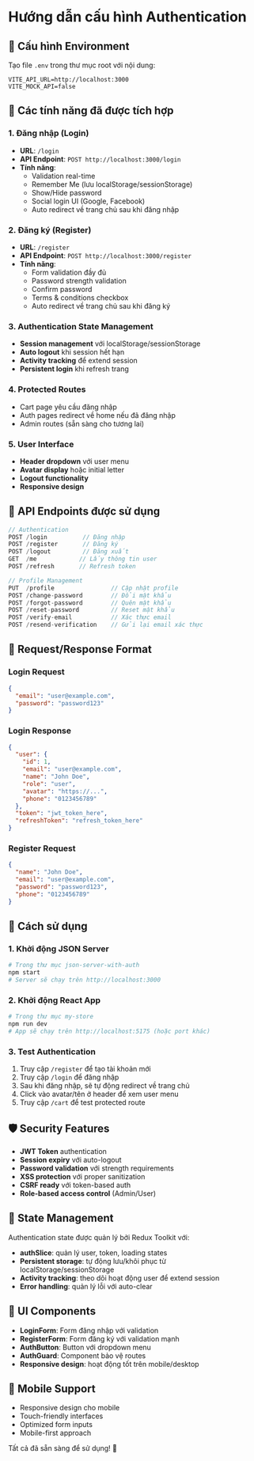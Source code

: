 # Hướng dẫn cấu hình Authentication

## 🔧 Cấu hình Environment

Tạo file `.env` trong thư mục root với nội dung:

```env
VITE_API_URL=http://localhost:3000
VITE_MOCK_API=false
```

## 🚀 Các tính năng đã được tích hợp

### 1. **Đăng nhập (Login)**
- **URL**: `/login`
- **API Endpoint**: `POST http://localhost:3000/login`
- **Tính năng**:
  - Validation real-time
  - Remember Me (lưu localStorage/sessionStorage)
  - Show/Hide password
  - Social login UI (Google, Facebook)
  - Auto redirect về trang chủ sau khi đăng nhập

### 2. **Đăng ký (Register)**
- **URL**: `/register`
- **API Endpoint**: `POST http://localhost:3000/register`
- **Tính năng**:
  - Form validation đầy đủ
  - Password strength validation
  - Confirm password
  - Terms & conditions checkbox
  - Auto redirect về trang chủ sau khi đăng ký

### 3. **Authentication State Management**
- **Session management** với localStorage/sessionStorage
- **Auto logout** khi session hết hạn
- **Activity tracking** để extend session
- **Persistent login** khi refresh trang

### 4. **Protected Routes**
- Cart page yêu cầu đăng nhập
- Auth pages redirect về home nếu đã đăng nhập
- Admin routes (sẵn sàng cho tương lai)

### 5. **User Interface**
- **Header dropdown** với user menu
- **Avatar display** hoặc initial letter
- **Logout functionality**
- **Responsive design**

## 📡 API Endpoints được sử dụng

```javascript
// Authentication
POST /login          // Đăng nhập
POST /register       // Đăng ký
POST /logout         // Đăng xuất
GET  /me            // Lấy thông tin user
POST /refresh       // Refresh token

// Profile Management
PUT  /profile                // Cập nhật profile
POST /change-password        // Đổi mật khẩu
POST /forgot-password        // Quên mật khẩu
POST /reset-password         // Reset mật khẩu
POST /verify-email           // Xác thực email
POST /resend-verification    // Gửi lại email xác thực
```

## 🔐 Request/Response Format

### Login Request
```json
{
  "email": "user@example.com",
  "password": "password123"
}
```

### Login Response
```json
{
  "user": {
    "id": 1,
    "email": "user@example.com",
    "name": "John Doe",
    "role": "user",
    "avatar": "https://...",
    "phone": "0123456789"
  },
  "token": "jwt_token_here",
  "refreshToken": "refresh_token_here"
}
```

### Register Request
```json
{
  "name": "John Doe",
  "email": "user@example.com",
  "password": "password123",
  "phone": "0123456789"
}
```

## 🎯 Cách sử dụng

### 1. Khởi động JSON Server
```bash
# Trong thư mục json-server-with-auth
npm start
# Server sẽ chạy trên http://localhost:3000
```

### 2. Khởi động React App
```bash
# Trong thư mục my-store
npm run dev
# App sẽ chạy trên http://localhost:5175 (hoặc port khác)
```

### 3. Test Authentication
1. Truy cập `/register` để tạo tài khoản mới
2. Truy cập `/login` để đăng nhập
3. Sau khi đăng nhập, sẽ tự động redirect về trang chủ
4. Click vào avatar/tên ở header để xem user menu
5. Truy cập `/cart` để test protected route

## 🛡️ Security Features

- **JWT Token** authentication
- **Session expiry** với auto-logout
- **Password validation** với strength requirements
- **XSS protection** với proper sanitization
- **CSRF ready** với token-based auth
- **Role-based access control** (Admin/User)

## 🔄 State Management

Authentication state được quản lý bởi Redux Toolkit với:
- **authSlice**: quản lý user, token, loading states
- **Persistent storage**: tự động lưu/khôi phục từ localStorage/sessionStorage
- **Activity tracking**: theo dõi hoạt động user để extend session
- **Error handling**: quản lý lỗi với auto-clear

## 🎨 UI Components

- **LoginForm**: Form đăng nhập với validation
- **RegisterForm**: Form đăng ký với validation mạnh
- **AuthButton**: Button với dropdown menu
- **AuthGuard**: Component bảo vệ routes
- **Responsive design**: hoạt động tốt trên mobile/desktop

## 📱 Mobile Support

- Responsive design cho mobile
- Touch-friendly interfaces
- Optimized form inputs
- Mobile-first approach

Tất cả đã sẵn sàng để sử dụng! 🎉
